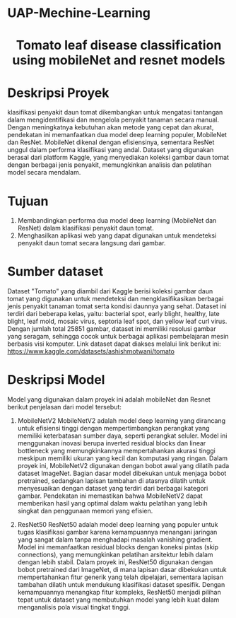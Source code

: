 # UAP-Mechine-Learning



<h1 align="center">Tomato leaf disease classification using mobileNet and resnet models</h1>


# Deskripsi Proyek

klasifikasi penyakit daun tomat dikembangkan untuk mengatasi tantangan dalam mengidentifikasi dan mengelola penyakit tanaman secara manual. Dengan meningkatnya kebutuhan akan metode yang cepat dan akurat, pendekatan ini memanfaatkan dua model deep learning populer, MobileNet dan ResNet. MobileNet dikenal dengan efisiensinya, sementara ResNet unggul dalam performa klasifikasi yang andal. Dataset yang digunakan berasal dari platform Kaggle, yang menyediakan koleksi gambar daun tomat dengan berbagai jenis penyakit, memungkinkan analisis dan pelatihan model secara mendalam.

# Tujuan

1. Membandingkan performa dua model deep learning (MobileNet dan ResNet) dalam klasifikasi penyakit daun tomat.
2. Menghasilkan aplikasi web yang dapat digunakan untuk mendeteksi penyakit daun tomat secara langsung dari gambar.

# Sumber dataset 

Dataset "Tomato" yang diambil dari Kaggle berisi koleksi gambar daun tomat yang digunakan untuk mendeteksi dan mengklasifikasikan berbagai jenis penyakit tanaman tomat serta kondisi daunnya yang sehat. Dataset ini terdiri dari beberapa kelas, yaitu: bacterial spot, early blight, healthy, late blight, leaf mold, mosaic virus, septoria leaf spot, dan yellow leaf curl virus. Dengan jumlah total 25851 gambar, dataset ini memiliki resolusi gambar yang seragam, sehingga cocok untuk berbagai aplikasi pembelajaran mesin berbasis visi komputer. Link dataset dapat diakses melalui link berikut ini: https://www.kaggle.com/datasets/ashishmotwani/tomato



# Deskripsi Model

Model yang digunakan dalam proyek ini adalah mobileNet dan Resnet berikut penjelasan dari model tersebut:
1. MobileNetV2
   MobileNetV2 adalah model deep learning yang dirancang untuk efisiensi tinggi dengan mempertimbangkan perangkat yang memiliki keterbatasan sumber daya, seperti perangkat seluler. Model ini menggunakan inovasi berupa inverted residual blocks dan linear bottleneck yang memungkinkannya mempertahankan akurasi tinggi meskipun memiliki ukuran yang kecil dan komputasi yang ringan. Dalam proyek ini, MobileNetV2 digunakan dengan bobot awal yang dilatih pada dataset ImageNet. Bagian dasar model dibekukan untuk menjaga bobot pretrained, sedangkan lapisan tambahan di atasnya dilatih untuk menyesuaikan dengan dataset yang terdiri dari berbagai kategori gambar. Pendekatan ini memastikan bahwa MobileNetV2 dapat memberikan hasil yang optimal dalam waktu pelatihan yang lebih singkat dan penggunaan memori yang efisien.

2. ResNet50
   ResNet50 adalah model deep learning yang populer untuk tugas klasifikasi gambar karena kemampuannya menangani jaringan yang sangat dalam tanpa menghadapi masalah vanishing gradient. Model ini memanfaatkan residual blocks dengan koneksi pintas (skip connections), yang memungkinkan pelatihan arsitektur lebih dalam dengan lebih stabil. Dalam proyek ini, ResNet50 digunakan dengan bobot pretrained dari ImageNet, di mana lapisan dasar dibekukan untuk mempertahankan fitur generik yang telah dipelajari, sementara lapisan tambahan dilatih untuk mendukung klasifikasi dataset spesifik. Dengan kemampuannya menangkap fitur kompleks, ResNet50 menjadi pilihan tepat untuk dataset yang membutuhkan model yang lebih kuat dalam menganalisis pola visual tingkat tinggi.
